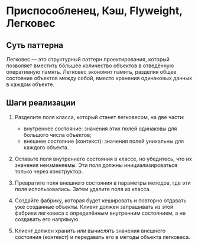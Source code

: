 # Приспособленец, Кэш, Flyweight, Легковес

## Суть паттерна

Легковес — это структурный паттерн проектирования, который позволяет вместить бóльшее количество объектов в отведённую оперативную память. Легковес экономит память, разделяя общее состояние объектов между собой, вместо хранения одинаковых данных в каждом объекте.

## Шаги реализации

1. Разделите поля класса, который станет легковесом, на две части:

   - внутреннее состояние: значения этих полей одинаковы для большого числа объектов;
   - внешнее состояние (контекст): значения полей уникальны для каждого объекта.

2. Оставьте поля внутреннего состояния в классе, но убедитесь, что их значения неизменяемы. Эти поля должны инициализироваться только через конструктор.

3. Превратите поля внешнего состояния в параметры методов, где эти поля использовались. Затем удалите поля из класса.

4. Создайте фабрику, которая будет кешировать и повторно отдавать уже созданные объекты. Клиент должен запрашивать из этой фабрики легковеса с определённым внутренним состоянием, а не создавать его напрямую.

5. Клиент должен хранить или вычислять значения внешнего состояния (контекст) и передавать его в методы объекта легковеса.
